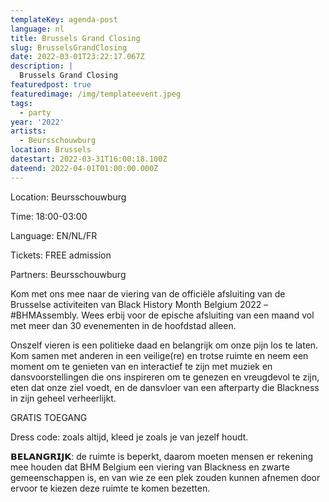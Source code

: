 ```yaml
---
templateKey: agenda-post
language: nl
title: Brussels Grand Closing
slug: BrusselsGrandClosing
date: 2022-03-01T23:22:17.067Z
description: |
  Brussels Grand Closing
featuredpost: true
featuredimage: /img/templateevent.jpeg
tags:
  - party
year: '2022'
artists:
  - Beursschouwburg
location: Brussels
datestart: 2022-03-31T16:00:18.100Z
dateend: 2022-04-01T01:00:00.000Z
---
```

Location: Beursschouwburg

Time: 18:00-03:00

Language: EN/NL/FR

Tickets: FREE admission

Partners: Beursschouwburg

Kom met ons mee naar de viering van de officiële afsluiting van de Brusselse activiteiten van Black History Month Belgium 2022 – #BHMAssembly. Wees erbij voor de epische afsluiting van een maand vol met meer dan 30 evenementen in de hoofdstad alleen.

Onszelf vieren is een politieke daad en belangrijk om onze pijn los te laten. Kom samen met anderen in een veilige(re) en trotse ruimte en neem een moment om te genieten van en interactief te zijn met muziek en dansvoorstellingen die ons inspireren om te genezen en vreugdevol te zijn, eten dat onze ziel voedt, en de dansvloer van een afterparty die Blackness in zijn geheel verheerlijkt.

GRATIS TOEGANG

Dress code: zoals altijd, kleed je zoals je van jezelf houdt.

𝗕𝗘𝗟𝗔𝗡𝗚𝗥𝗜𝗝𝗞: de ruimte is beperkt, daarom moeten mensen er rekening mee houden dat BHM Belgium een viering van Blackness en zwarte gemeenschappen is, en van wie ze een plek zouden kunnen afnemen door ervoor te kiezen deze ruimte te komen bezetten.

